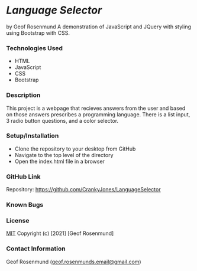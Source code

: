 # *Language Selector*
by Geof Rosenmund
A demonstration of JavaScript and JQuery with styling using Bootstrap with CSS.

### **Technologies Used**
* HTML
* JavaScript
* CSS
* Bootstrap

### **Description**
This project is a webpage that recieves answers from the user and based on those answers prescribes a programming language. There is a list input, 3 radio button questions, and a color selector.

### **Setup/Installation**
* Clone the repository to your desktop from GitHub
* Navigate to the top level of the directory
* Open the index.html file in a browser

### **GitHub Link**
Repository: https://github.com/CrankyJones/LanguageSelector

### **Known Bugs**

### **License**
[MIT](https://opensource.org/licenses/MIT)
Copyright (c) [2021] [Geof Rosenmund]

### **Contact Information**
Geof Rosenmund (geof.rosenmunds.email@gmail.com)
